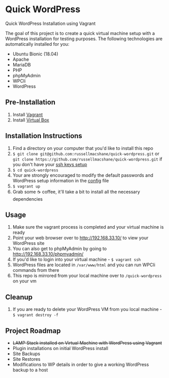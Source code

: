 # Quick WordPress
Quick WordPress Installation using Vagrant

The goal of this project is to create a quick virtual machine setup with a WordPress installation for testing purposes. The following technologies are automatically installed for you:
* Ubuntu Bionic (18.04)
* Apache
* MariaDB
* PHP
* phpMyAdmin
* WPCli
* WordPress

## Pre-Installation
1. Install [Vagrant](https://www.vagrantup.com/)
2. Install [Virtual Box](https://www.virtualbox.org/)

## Installation Instructions
1. Find a directory on your computer that you'd like to install this repo
2. `$ git clone git@github.com:russellmacshane/quick-wordpress.git` or `git clone https://github.com/russellmacshane/quick-wordpress.git` if you don't have your [ssh keys setup](https://help.github.com/en/github/authenticating-to-github/generating-a-new-ssh-key-and-adding-it-to-the-ssh-agent)
3. `$ cd quick-wordpress`
4. Your are strongly encouraged to modify the default passwords and WordPress setup information in the [config](./config) file
5. `$ vagrant up`
6. Grab some ☕️ coffee, it'll take a bit to install all the necessary dependencies

## Usage
1. Make sure the vagrant process is completed and your virtual machine is ready
2. Point your web browser over to http://192.168.33.10/ to view your WordPress site
3. You can also get to phpMyAdmin by going to http://192.168.33.10/phpmyadmin/
4. If you'd like to login into your virtual machine - `$ vagrant ssh` 
5. WordPress files are located in `/var/www/html` and you can run WPCli commands from there
6. This repo is mirrored from your local machine over to `/quick-wordpress` on your vm

## Cleanup
1. If you are ready to delete your WordPress VM from you local machine - `$ vagrant destroy -f`

## Project Roadmap
* ~~LAMP Stack installed on Virtual Machine with WordPress using Vagrant~~
* Plugin installations on initial WordPress install
* Site Backups
* Site Restores
* Modifications to WP details in order to give a working WordPress backup to a host

